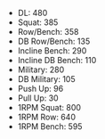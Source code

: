 * DL: 480
*  Squat: 385
*  Row/Bench: 358
*  DB Row/Bench: 135
*  Incline Bench: 290
*  Incline DB Bench: 110
*  Military: 280
*  DB Military: 105
*  Push Up: 96
*  Pull Up: 30
*  1RPM Squat: 800
*  1RPM Row: 640
*  1RPM Bench: 595
